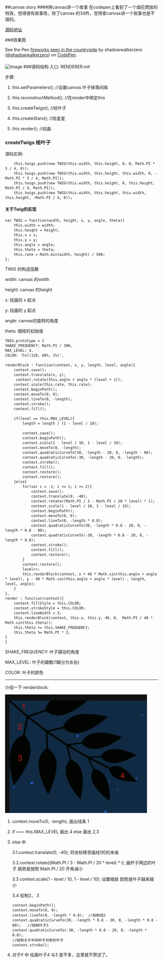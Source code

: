 ##canvas story
####用canvas讲一个故事
在codepen上看到了一个烟花燃放的特效，觉得很有故事性，除了canvas
的3d外，觉得拿canvas讲一个故事也是不错的。

 [源码地址](http://codepen.io/K-T/pen/NjyNQy)
 
###效果图

<div style="margin-bottom: 20px;"><p data-height="265" data-theme-id="0" data-slug-hash="wemXqp" data-default-tab="result" data-user="shadowwalkerzero" data-embed-version="2" data-pen-title="fireworks seen in the countryside" class="codepen">See the Pen <a href="https://codepen.io/shadowwalkerzero/pen/wemXqp/">fireworks seen in the countryside</a> by shadowwalkerzero (<a href="https://codepen.io/shadowwalkerzero">@shadowwalkerzero</a>) on <a href="https://codepen.io">CodePen</a>.</p>
<script async src="https://production-assets.codepen.io/assets/embed/ei.js"></script></div>

![Image](https://github.com/FounderIsShadowWalker/particalAniamtion/blob/master/effect/firework.gif)
###源码结构
入口: RENDERER.init

步骤:
 
1. this.setParameters();         //设置canvas  叶子掉落间隔

2. this.reconstructMethod();	      //在render中绑定this
 
3. this.createTwigs();            //绘叶子

4. this.createStars();				//绘星星

5. this.render();					//绘画


### createTwigs 绘叶子

源码实例:

 		this.twigs.push(new TWIG(this.width, this.height, 0, 0, Math.PI * 3 / 4, 0));
        this.twigs.push(new TWIG(this.width, this.height, this.width, 0, -Math.PI * 3 / 4, Math.PI));
        this.twigs.push(new TWIG(this.width, this.height, 0, this.height, Math.PI / 4, Math.PI));
        this.twigs.push(new TWIG(this.width, this.height, this.width, this.height, -Math.PI / 4, 0));


#### 关于Twig的实现
	var TWIG = function(width, height, x, y, angle, theta){
	    this.width = width;
	    this.height = height;
	    this.x = x;
	    this.y = y;
	    this.angle = angle;
	    this.theta = theta;
	    this.rate = Math.min(width, height) / 500;
	};
	
TWIG 的构造函数 

width: canvas 的width

height: canvas 的height

x: 绘画的 x 起点

y: 绘画的 y 起点

angle: canvas的旋转的角度

theta: 细枝的初始值
	
	TWIG.prototype = {
    SHAKE_FREQUENCY: Math.PI / 300,
    MAX_LEVEL: 4,
    COLOR: 'hsl(120, 60%, 1%)',

    renderBlock : function(context, x, y, length, level, angle){
        context.save();
        context.translate(x, y);
		 context.rotate(this.angle + angle * (level + 1));
        context.scale(this.rate, this.rate);
        context.beginPath();
        context.moveTo(0, 0);
        context.lineTo(0, -length);
        context.stroke();
        context.fill();

        if(level == this.MAX_LEVEL){
            length = length / (1 - level / 10);

            context.save();
            context.beginPath();
            context.scale(1 - level / 10, 1 - level / 10);
            context.moveTo(0, -length);
            context.quadraticCurveTo(30, -length - 20, 0, -length - 80);
            context.quadraticCurveTo(-30, -length - 20, 0, -length);
            context.stroke();
            context.fill();
            context.restore();
            context.restore();
        }else{
            for(var i = -1; i <= 1; i += 2){
                context.save();
                context.translate(0, -40);
                context.rotate((Math.PI / 3 - Math.PI / 20 * level) * i);
                context.scale(1 - level / 10, 1 - level / 10);
                context.beginPath();
                context.moveTo(0, 0);
                context.lineTo(0, -length * 0.8);
				context.quadraticCurveTo(30, -length * 0.8 - 20, 0, -length * 0.8 - 80);
                context.quadraticCurveTo(-30, -length * 0.8 - 20, 0, -length * 0.8);
                context.stroke();
                context.fill();
                context.restore();
            }
            context.restore();
            level++;
            this.renderBlock(context, x + 40 * Math.sin(this.angle + angle * level), y - 40 * Math.cos(this.angle + angle * level) , length, level, angle);
        }
    },
    render : function(context){
        context.fillStyle = this.COLOR;
        context.strokeStyle = this.COLOR;
        context.lineWidth = 3;
        this.renderBlock(context, this.x, this.y, 40, 0,  Math.PI / 48 * Math.sin(this.theta));
        this.theta += this.SHAKE_FREQUENCY;
        this.theta %= Math.PI * 2;
    }
    }
    
    
SHAKE_FREQUENCY: 叶子摆动的角度

MAX_LEVEL: 叶子的瓣数(1瓣分为左右)

COLOR: 叶子的颜色

***
介绍一下 renderblock:

<img src="./img/twig.png"/>

 1. context.moveTo(0, -length);    画出线条 1
 2. if === this.MAX_LEVEL 画出 4 
 	 else 画出 2,3 
 3. else 中
    
    3.1.context.translate(0, -40); 将坐标移至画线1的的末端
    
    3.2.context.rotate((Math.PI / 3 - Math.PI / 20 * level) * i); 画杆子两边的叶子 趋势是按照  Math.PI / 20 开角减小
    
    3.3 context.scale(1 - level / 10, 1 - level / 10); 设置缩放 趋势是叶子越来越小
    
    3.4 绘制2， 3 	
    	
    	context.beginPath();		
		context.moveTo(0, 0);
		context.lineTo(0, -length * 0.8);  //绘制线2
		context.quadraticCurveTo(30, -length * 0.8 - 20, 0, -length * 0.8 - 80);   //绘制叶子3
		context.quadraticCurveTo(-30, -length * 0.8 - 20, 0, -length * 0.8);
		//绘制关于中间杆子对称的叶子
		context.stroke();
4. 对于if 中 绘画叶子4 与3 差不多，这里就不赘述了。 
    	 	  
